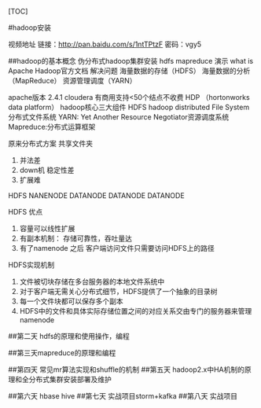 [TOC]

#hadoop安装

视频地址
链接：http://pan.baidu.com/s/1ntTPtzF 密码：vgy5

##hadoop的基本概念  伪分布式hadoop集群安装  hdfs mapreduce 演示
what is Apache Hadoop官方文档
解决问题
海量数据的存储（HDFS）
海量数据的分析（MapReduce）
资源管理调度（YARN）

apache版本 2.4.1
cloudera 有商用支持<50个结点不收费
HDP （hortonworks data platform）
hadoop核心三大组件
HDFS hadoop distributed File System 分布式文件系统
YARN: Yet Another Resource Negotiator资源调度系统
Mapreduce:分布式运算框架

原来分布式方案 共享文件夹

1. 并法差
2. down机  稳定性差
3. 扩展难

HDFS
NANENODE
DATANODE
DATANODE
DATANODE

HDFS 优点  

1. 容量可以线性扩展
2. 有副本机制： 存储可靠性，吞吐量达
3. 有了namenode 之后  客户端访问文件只需要访问HDFS上的路径

HDFS实现机制

1. 文件被切块存储在多台服务器的本地文件系统中
2. 对于客户端无需关心分布式细节，HDFS提供了一个抽象的目录树
3. 每一个文件块都可以保存多个副本
4. HDFS中的文件和具体实际存储位置之间的对应关系交由专门的服务器来管理 namenode

##第二天 hdfs的原理和使用操作，编程

##第三天mapreduce的原理和编程

##第四天 常见mr算法实现和shuffle的机制
##第五天  hadoop2.x中HA机制的原理和全分布式集群安装部署及维护

##第六天  hbase  hive
##第七天  实战项目storm+kafka
##第八天  实战项目 